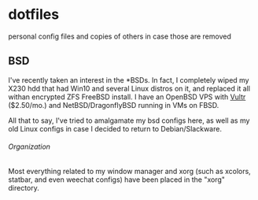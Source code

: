 # dotfiles
personal config files and copies of others in case those are removed

## BSD
I've recently taken an interest in the *BSDs. In fact, I completely wiped my X230 hdd that had Win10 and several Linux distros on it, and replaced it all withan encrypted ZFS FreeBSD install. I have an OpenBSD VPS with [Vultr](https://vultr.com) ($2.50/mo.) and NetBSD/DragonflyBSD running in VMs on FBSD.

All that to say, I've tried to amalgamate my bsd configs here, as well as my old Linux configs in case I decided to return to Debian/Slackware.

###### Organization
Most everything related to my window manager and xorg (such as xcolors, statbar, and even weechat configs) have been placed in the "xorg" directory.